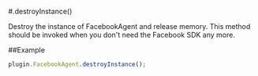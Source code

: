 #.destroyInstance()

Destroy the instance of FacebookAgent and release memory. This method should be invoked when you don't need the Facebook SDK any more.

##Example

```javascript
plugin.FacebookAgent.destroyInstance();
```